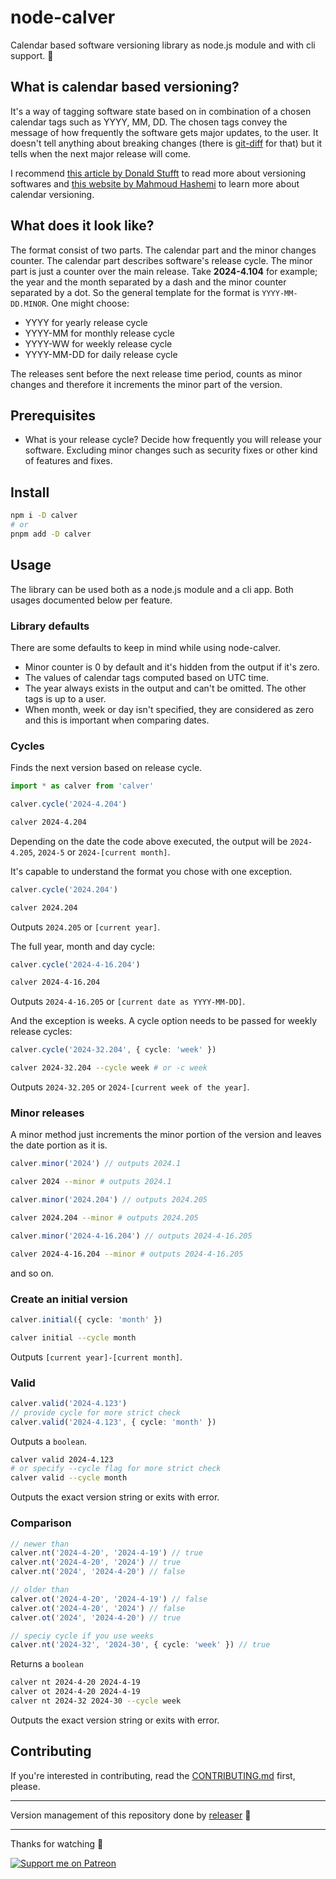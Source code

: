 # node-calver

Calendar based software versioning library as node.js module and with cli support. 📅

## What is calendar based versioning?

It's a way of tagging software state based on in combination of a chosen calendar tags such as YYYY, MM, DD. The chosen tags convey the message of how frequently the software gets major updates, to the user. It doesn't tell anything about breaking changes (there is [git-diff](https://git-scm.com/docs/git-diff) for that) but it tells when the next major release will come.

I recommend [this article by Donald Stufft](https://caremad.io/posts/2016/02/versioning-software/) to read more about versioning softwares and [this website by Mahmoud Hashemi](https://calver.org) to learn more about calendar versioning.

## What does it look like?

The format consist of two parts. The calendar part and the minor changes counter. The calendar part describes software's release cycle. The minor part is just a counter over the main release. Take **2024-4.104** for example; the year and the month separated by a dash and the minor counter separated by a dot. So the general template for the format is `YYYY-MM-DD.MINOR`. One might choose:

-   YYYY for yearly release cycle
-   YYYY-MM for monthly release cycle
-   YYYY-WW for weekly release cycle
-   YYYY-MM-DD for daily release cycle

The releases sent before the next release time period, counts as minor changes and therefore it increments the minor part of the version.

## Prerequisites

-   What is your release cycle? Decide how frequently you will release your software. Excluding minor changes such as security fixes or other kind of features and fixes.

## Install

```sh
npm i -D calver
# or
pnpm add -D calver
```

## Usage

The library can be used both as a node.js module and a cli app. Both usages documented below per feature.

### Library defaults

There are some defaults to keep in mind while using node-calver.

-   Minor counter is 0 by default and it's hidden from the output if it's zero.
-   The values of calendar tags computed based on UTC time.
-   The year always exists in the output and can't be omitted. The other tags is up to a user.
-   When month, week or day isn't specified, they are considered as zero and this is important when comparing dates.

### Cycles

Finds the next version based on release cycle.

```ts
import * as calver from 'calver'

calver.cycle('2024-4.204')
```

```sh
calver 2024-4.204
```

Depending on the date the code above executed, the output will be `2024-4.205`, `2024-5` or `2024-[current month]`.

It's capable to understand the format you chose with one exception.

```ts
calver.cycle('2024.204')
```

```sh
calver 2024.204
```

Outputs `2024.205` or `[current year]`.

The full year, month and day cycle:

```ts
calver.cycle('2024-4-16.204')
```

```sh
calver 2024-4-16.204
```

Outputs `2024-4-16.205` or `[current date as YYYY-MM-DD]`.

And the exception is weeks. A cycle option needs to be passed for weekly release cycles:

```ts
calver.cycle('2024-32.204', { cycle: 'week' })
```

```sh
calver 2024-32.204 --cycle week # or -c week
```

Outputs `2024-32.205` or `2024-[current week of the year]`.

### Minor releases

A minor method just increments the minor portion of the version and leaves the date portion as it is.

```ts
calver.minor('2024') // outputs 2024.1
```

```sh
calver 2024 --minor # outputs 2024.1
```

```ts
calver.minor('2024.204') // outputs 2024.205
```

```sh
calver 2024.204 --minor # outputs 2024.205
```

```ts
calver.minor('2024-4-16.204') // outputs 2024-4-16.205
```

```sh
calver 2024-4-16.204 --minor # outputs 2024-4-16.205
```

and so on.

### Create an initial version

```ts
calver.initial({ cycle: 'month' })
```

```sh
calver initial --cycle month
```

Outputs `[current year]-[current month]`.

### Valid

```ts
calver.valid('2024-4.123')
// provide cycle for more strict check
calver.valid('2024-4.123', { cycle: 'month' })
```

Outputs a `boolean`.

```sh
calver valid 2024-4.123
# or specify --cycle flag for more strict check
calver valid --cycle month
```

Outputs the exact version string or exits with error.

### Comparison

```ts
// newer than
calver.nt('2024-4-20', '2024-4-19') // true
calver.nt('2024-4-20', '2024') // true
calver.nt('2024', '2024-4-20') // false

// older than
calver.ot('2024-4-20', '2024-4-19') // false
calver.ot('2024-4-20', '2024') // false
calver.ot('2024', '2024-4-20') // true

// speciy cycle if you use weeks
calver.nt('2024-32', '2024-30', { cycle: 'week' }) // true
```

Returns a `boolean`

```sh
calver nt 2024-4-20 2024-4-19
calver ot 2024-4-20 2024-4-19
calver nt 2024-32 2024-30 --cycle week
```

Outputs the exact version string or exits with error.

## Contributing

If you're interested in contributing, read the [CONTRIBUTING.md](https://github.com/muratgozel/muratgozel/blob/main/CONTRIBUTING.md) first, please.

---

Version management of this repository done by [releaser](https://github.com/muratgozel/node-releaser) 🚀

---

Thanks for watching 🐬

[![Support me on Patreon](https://cdn.muratgozel.com.tr/support-me-on-patreon.v1.png)](https://patreon.com/muratgozel?utm_medium=organic&utm_source=github_repo&utm_campaign=github&utm_content=join_link)
